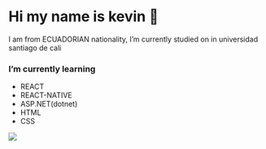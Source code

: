# Hi my name is kevin 👋
I am from ECUADORIAN nationality, I’m currently studied on in universidad santiago de cali 
### I’m currently learning 

* REACT
* REACT-NATIVE
* ASP.NET(dotnet)
* HTML
* CSS

![](https://scontent.fclo4-1.fna.fbcdn.net/v/t39.1997-6/s168x128/102439665_3014891005265080_4572860549158666240_n.png?_nc_cat=104&_nc_sid=ac3552&_nc_ohc=MRMew_R02lMAX_h7gRb&_nc_ht=scontent.fclo4-1.fna&oh=6d401c49b080431df2a8c1af8b968487&oe=5FAE547F)
<!--
**kevins29/kevins29** is a ✨ _special_ ✨ repository because its `README.md` (this file) appears on your GitHub profile.

Here are some ideas to get you started:

- 🔭 I’m currently working on ...
- 🌱 I’m currently learning ...
- 👯 I’m looking to collaborate on ...
- 🤔 I’m looking for help with ...
- 💬 Ask me about ...
- 📫 How to reach me: ...
- 😄 Pronouns: ...
- ⚡ Fun fact: ...
-->
